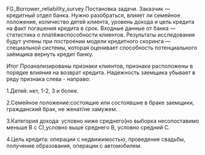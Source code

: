  FG_Borrower_reliability_survey
 Постановка задачи. 
Заказчик — кредитный отдел банка. Нужно разобраться, влияет ли семейное положение, количество детей клиента, уровень дохода и цель кредита на факт погашения кредита в срок. Входные данные от банка — статистика о платёжеспособности клиентов. Результаты исследования будут учтены при построении модели кредитного скоринга — специальной системы, которая оценивает способность потенциального заёмщика вернуть кредит банку.

Итог
Проанализированы признаки клиентов, признаки расположены в порядке влияния на возврат кредита.
Надежность заемщика убывает в ряду признака слева - направо:

1.Детей: нет, 1-2, 3 и более. 

2.Семейное положение:состоящие или состоявшие в браке заемщики, гражданский брак, не женат/не замужем. 

3.Категория дохода: условно ниже среднего(но выборка несопоставимо меньше B с С),условно выше среднего B, условно средний C.

4.Цель кредита: операции с недвижимостью, проведение свадьбы, получение образования, операции с автомобилем.
